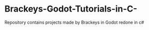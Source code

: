 # Brackeys-Godot-Tutorials-in-C-
Repository contains projects made by Brackeys in Godot redone in c#

